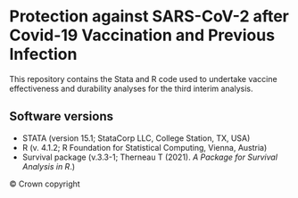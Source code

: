 # Protection against SARS-CoV-2 after Covid-19 Vaccination and Previous Infection

This repository contains the Stata and R code used to undertake vaccine effectiveness and durability analyses for the third interim analysis.

## Software versions
- STATA (version 15.1; StataCorp LLC, College Station, TX, USA) 
- R (v. 4.1.2; R Foundation for Statistical Computing, Vienna, Austria) 
- Survival package (v.3.3-1; Therneau T (2021). _A Package for Survival Analysis in R_.)

&copy; Crown copyright
